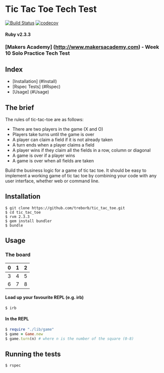 # Tic Tac Toe Tech Test

[![Build Status](https://travis-ci.org/treborb/tic_tac_toe.svg?branch=master)](https://travis-ci.org/treborb/tic_tac_toe)
[![codecov](https://codecov.io/gh/treborb/tic_tac_toe/branch/master/graph/badge.svg)](https://codecov.io/gh/treborb/tic_tac_toe)

#### Ruby v2.3.3
### [Makers Academy] (http://www.makersacademy.com) - Week 10 Solo Practice Tech Test

## Index
* [Installation] (#Install)
* [Rspec Tests] (#Rspec)
* [Usage] (#Usage)

## The brief

The rules of tic-tac-toe are as follows:

* There are two players in the game (X and O)
* Players take turns until the game is over
* A player can claim a field if it is not already taken
* A turn ends when a player claims a field
* A player wins if they claim all the fields in a row, column or diagonal
* A game is over if a player wins
* A game is over when all fields are taken

Build the business logic for a game of tic tac toe. It should be easy to implement a working game of tic tac toe by combining your code with any user interface, whether web or command line.

## <a id="Install">Installation</a>
```
$ git clone https://github.com/treborb/tic_tac_toe.git
$ cd tic_tac_toe
$ rvm 2.3.3
$ gem install bundler
$ bundle
```
## <a id="Usage">Usage</a>

### The board
 0 | 1 | 2
---|---|---
 3 | 4 | 5
 6 | 7 | 8

#### Load up your favourite REPL (e.g. irb)

```
$ irb
```

#### In the REPL
```ruby
$ require "./lib/game"
$ game = Game.new
$ game.turn(n) # where n is the number of the square (0-8)
```

## <a id="Rspec">Running the tests</a>
```ruby
$ rspec
```
